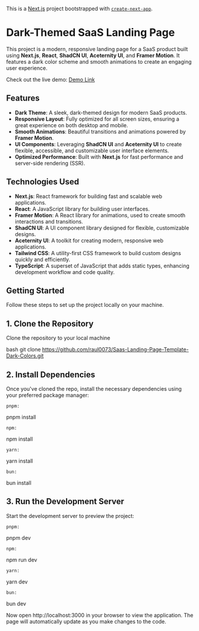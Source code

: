 This is a [Next.js](https://nextjs.org) project bootstrapped with [`create-next-app`](https://nextjs.org/docs/app/api-reference/cli/create-next-app).


# Dark-Themed SaaS Landing Page

This project is a modern, responsive landing page for a SaaS product built using **Next.js**, **React**, **ShadCN UI**, **Aceternity UI**, and **Framer Motion**. It features a dark color scheme and smooth animations to create an engaging user experience.

Check out the live demo: [Demo Link](https://rmstudio.vercel.app)

## Features

- **Dark Theme**: A sleek, dark-themed design for modern SaaS products.
- **Responsive Layout**: Fully optimized for all screen sizes, ensuring a great experience on both desktop and mobile.
- **Smooth Animations**: Beautiful transitions and animations powered by **Framer Motion**.
- **UI Components**: Leveraging **ShadCN UI** and **Aceternity UI** to create flexible, accessible, and customizable user interface elements.
- **Optimized Performance**: Built with **Next.js** for fast performance and server-side rendering (SSR).

## Technologies Used

- **Next.js**: React framework for building fast and scalable web applications.
- **React**: A JavaScript library for building user interfaces.
- **Framer Motion**: A React library for animations, used to create smooth interactions and transitions.
- **ShadCN UI**: A UI component library designed for flexible, customizable designs.
- **Aceternity UI**: A toolkit for creating modern, responsive web applications.
- **Tailwind CSS**: A utility-first CSS framework to build custom designs quickly and efficiently.
- **TypeScript**: A superset of JavaScript that adds static types, enhancing development workflow and code quality.

## Getting Started

Follow these steps to set up the project locally on your machine.

## 1. Clone the Repository

Clone the repository to your local machine

bash
git clone https://github.com/raul0073/Saas-Landing-Page-Template-Dark-Colors.git

## 2. Install Dependencies

Once you've cloned the repo, install the necessary dependencies using your preferred package manager:

    pnpm:

pnpm install

    npm:

npm install

    yarn:

yarn install

    bun:

bun install

## 3. Run the Development Server

Start the development server to preview the project:

    pnpm:

pnpm dev

    npm:

npm run dev

    yarn:

yarn dev

    bun:

bun dev

Now open http://localhost:3000 in your browser to view the application. The page will automatically update as you make changes to the code.
